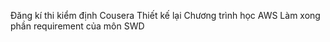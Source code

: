 Đăng kí thi kiểm định  Cousera
Thiết  kế lại  Chương trình học AWS
Làm xong  phần requirement của môn  SWD
